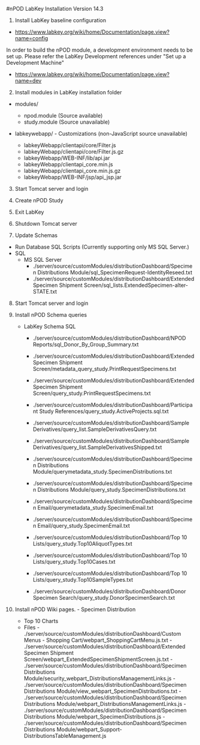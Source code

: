 #nPOD LabKey Installation Version 14.3

	
1.  Install LabKey baseline configuration
  - https://www.labkey.org/wiki/home/Documentation/page.view?name=config
    
  In order to build the nPOD module, a development environment needs to be set up.  Please refer the LabKey Development references under "Set up a Development Machine"
  - https://www.labkey.org/wiki/home/Documentation/page.view?name=dev    
 
2.  Install modules in LabKey installation folder
  - modules/ 
    - npod.module  (Source available)
    - study.module  (Source unavailable)
  
  - labkeywebapp/ - Customizations (non-JavaScript source unavailable)  
    - labkeyWebapp/clientapi/core/Filter.js
    - labkeyWebapp/clientapi/core/Filter.js.gz
    - labkeyWebapp/WEB-INF/lib/api.jar
    - labkeyWebapp/clientapi_core.min.js
    - labkeyWebapp/clientapi_core.min.js.gz
    - labkeyWebapp/WEB-INF/jsp/api_jsp.jar

3. Start Tomcat server and login

4. Create nPOD Study

5. Exit LabKey 

6. Shutdown Tomcat server

7. Update Schemas
  - Run Database SQL Scripts
    (Currently supporting only MS SQL Server.)
  - SQL
    - MS SQL Server
        - ./server/source/customModules/distributionDashboard/Specimen Distributions Module/sql_SpecimenRequest-IdentityReseed.txt
        - ./server/source/customModules/distributionDashboard/Extended Specimen Shipment Screen/sql_lists.ExtendedSpecimen-alter-STATE.txt

8. Start Tomcat server and login

9. Install nPOD Schema queries
    - LabKey Schema SQL
        - ./server/source/customModules/distributionDashboard/NPOD Reports/sql_Donor_By_Group_Summary.txt

        - ./server/source/customModules/distributionDashboard/Extended Specimen Shipment Screen/metadata_query_study.PrintRequestSpecimens.txt
        - ./server/source/customModules/distributionDashboard/Extended Specimen Shipment Screen/query_study.PrintRequestSpecimens.txt

        - ./server/source/customModules/distributionDashboard/Participant Study References/query_study.ActiveProjects.sql.txt

        - ./server/source/customModules/distributionDashboard/Sample Derivatives/query_list.SampleDerivativesQuery.txt
        - ./server/source/customModules/distributionDashboard/Sample Derivatives/query_list.SampleDerivativesShipped.txt

        - ./server/source/customModules/distributionDashboard/Specimen Distributions Module/querymetadata_study.SpecimenDistributions.txt
        - ./server/source/customModules/distributionDashboard/Specimen Distributions Module/query_study.SpecimenDistributions.txt

        - ./server/source/customModules/distributionDashboard/Specimen Email/querymetadata_study.SpecimenEmail.txt
        - ./server/source/customModules/distributionDashboard/Specimen Email/query_study.SpecimenEmail.txt

        - ./server/source/customModules/distributionDashboard/Top 10 Lists/query_study.Top10AliquotTypes.txt
        - ./server/source/customModules/distributionDashboard/Top 10 Lists/query_study.Top10Cases.txt
        - ./server/source/customModules/distributionDashboard/Top 10 Lists/query_study.Top10SampleTypes.txt        

        - ./server/source/customModules/distributionDashboard/Donor Specimen Search/query_study.DonorSpecimenSearch.txt

10. Install nPOD Wiki pages.
        - Specimen Distribution
	- Top 10 Charts
	- Files
          - ./server/source/customModules/distributionDashboard/Custom Menus - Shopping Cart/webpart_ShoppingCartMenu.js.txt
          - ./server/source/customModules/distributionDashboard/Extended Specimen Shipment Screen/webpart_ExtendedSpecimenShipmentScreen.js.txt
          - ./server/source/customModules/distributionDashboard/Specimen Distributions Module/security_webpart_DistributionsManagementLinks.js
          - ./server/source/customModules/distributionDashboard/Specimen Distributions Module/view_webpart_SpecimenDistributions.txt
          - ./server/source/customModules/distributionDashboard/Specimen Distributions Module/webpart_DistributionsManagementLinks.js
          - ./server/source/customModules/distributionDashboard/Specimen Distributions Module/webpart_SpecimenDistributions.js
          - ./server/source/customModules/distributionDashboard/Specimen Distributions Module/webpart_Support-DistributionsTableManagement.js

